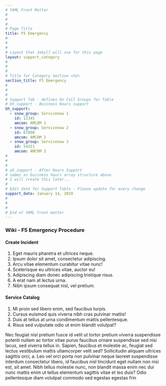 ```yaml
---
# YAML Front Matter
#
#
#
# Page Title
title: F5 Emergency
#
#
#
# Layout that Jekyll will use for this page
layout: support_category
#
#
#
# Title for Category Section <h2>
section_title: F5 Emergency
#
#
#
# Support Tab - defines On Call Groups for Table
# bh_support - Buisness Hours support
bh_support:
  - snow_group: Servicenow 1
    id: 12345
    amcom: AMCOM 1
  - snow_group: Servicenow 2
    id: 67890
    amcom: AMCOM 2
  - snow_group: Servicenow 3
    id: 54321
    amcom: AMCOM 3
#
#
#
# ah_support - After Hours Support
# sames as buisness hours array structure above
# I will create this later...
#
# Edit date for Support Table - Please update for every change
support_date: January 14, 2019
#
#
#
# End of YAML front matter
---
```


### Wiki - F5 Emergency Procedure
#### Create Incident
1. Eget mauris pharetra et ultrices neque.
2. Ipsum dolor sit amet, consectetur adipiscing.
3. Arcu vitae elementum curabitur vitae nunc!
4. Scelerisque eu ultrices vitae, auctor eu!
5. Adipiscing diam donec adipiscing tristique risus.
6. A erat nam at lectus urna.
7. Nibh ipsum consequat nisl, vel pretium.

#### Service Catalog
1. Mi proin sed libero enim, sed faucibus turpis.
2. Cursus euismod quis viverra nibh cras pulvinar mattis!
3. Duis at tellus at urna condimentum mattis pellentesque.
4. Risus sed vulputate odio ut enim blandit volutpat?


Nec feugiat nisl pretium fusce id velit ut tortor pretium viverra suspendisse potenti nullam ac tortor vitae purus faucibus ornare suspendisse sed nisi lacus, sed viverra tellus in. Sapien, faucibus et molestie ac, feugiat sed lectus vestibulum mattis ullamcorper velit sed? Sollicitudin aliquam ultrices sagittis orci, a. Leo vel orci porta non pulvinar neque laoreet suspendisse interdum consectetur libero, id faucibus nisl tincidunt eget nullam non nisi est, sit amet. Nibh tellus molestie nunc, non blandit massa enim nec dui nunc mattis enim ut tellus elementum sagittis vitae et leo duis? Odio pellentesque diam volutpat commodo sed egestas egestas frin
